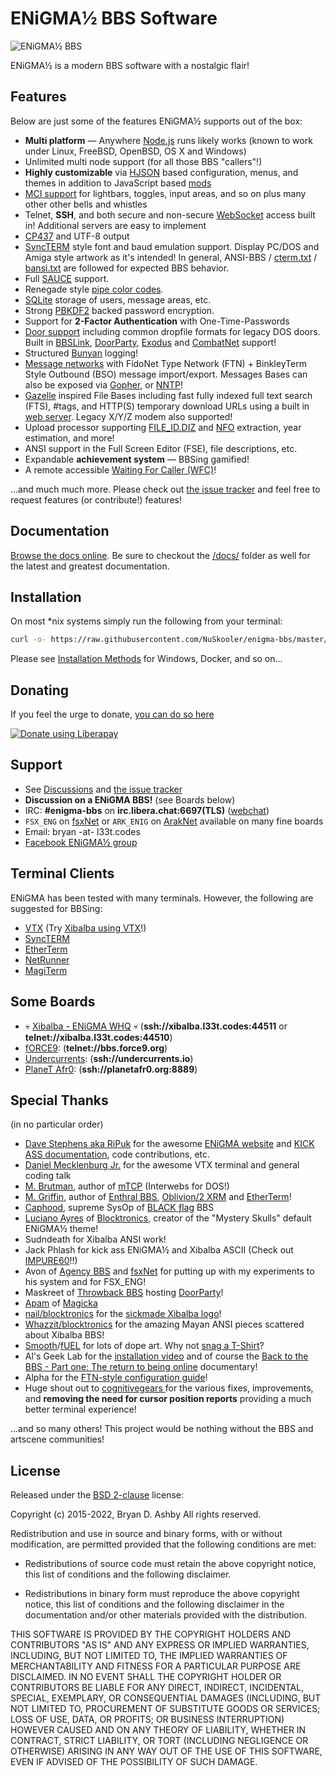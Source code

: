 # ENiGMA½ BBS Software

![ENiGMA½ BBS](./docs/_docs/assets/images/enigma-bbs.png "ENiGMA½ BBS")

ENiGMA½ is a modern BBS software with a nostalgic flair!

## Features
Below are just some of the features ENiGMA½ supports out of the box:
 * **Multi platform** — Anywhere [Node.js](https://nodejs.org/) runs likely works (known to work under Linux, FreeBSD, OpenBSD, OS X and Windows)
 * Unlimited multi node support (for all those BBS "callers"!)
 * **Highly customizable** via [HJSON](http://hjson.org/) based configuration, menus, and themes in addition to JavaScript based [mods](./docs/_docs/modding/existing-mods.md)
 * [MCI support](./docs/_docs/art/mci.md) for lightbars, toggles, input areas, and so on plus many other other bells and whistles
 * Telnet, **SSH**, and both secure and non-secure [WebSocket](https://en.wikipedia.org/wiki/WebSocket) access built in! Additional servers are easy to implement
 * [CP437](http://www.ascii-codes.com/) and UTF-8 output
 * [SyncTERM](http://syncterm.bbsdev.net/) style font and baud emulation support. Display PC/DOS and Amiga style artwork as it's intended! In general, ANSI-BBS / [cterm.txt](http://cvs.synchro.net/cgi-bin/viewcvs.cgi/*checkout*/src/conio/cterm.txt?content-type=text%2Fplain&revision=HEAD) / [bansi.txt](http://www.bbsdocumentary.com/library/PROGRAMS/GRAPHICS/ANSI/bansi.txt) are followed for expected BBS behavior.
 * Full [SAUCE](http://www.acid.org/info/sauce/sauce.htm) support.
 * Renegade style [pipe color codes](./docs/_docs/configuration/colour-codes.md).
 * [SQLite](http://sqlite.org/) storage of users, message areas, etc.
 * Strong [PBKDF2](https://en.wikipedia.org/wiki/PBKDF2) backed password encryption.
 * Support for **2-Factor Authentication** with One-Time-Passwords
 * [Door support](./docs/_docs/modding/door-servers.md) including common dropfile formats for legacy DOS doors. Built in [BBSLink](http://bbslink.net/), [DoorParty](http://forums.throwbackbbs.com/), [Exodus](https://oddnetwork.org/exodus/) and [CombatNet](http://combatnet.us/) support!
 * Structured [Bunyan](https://github.com/trentm/node-bunyan) logging!
 * [Message networks](./docs/_docs/messageareas/message-networks.md) with FidoNet Type Network (FTN) + BinkleyTerm Style Outbound (BSO) message import/export. Messages Bases can also be exposed via [Gopher](./docs/_docs/servers/contentservers/gopher.md), or [NNTP](./docs/_docs/servers/contentservers/nntp.md)!
 * [Gazelle](https://github.com/WhatCD/Gazelle) inspired File Bases including fast fully indexed full text search (FTS), #tags, and HTTP(S) temporary download URLs using a built in [web server](./docs/_docs/servers/contentservers/web-server.md). Legacy X/Y/Z modem also supported!
 * Upload processor supporting [FILE_ID.DIZ](https://en.wikipedia.org/wiki/FILE_ID.DIZ) and [NFO](https://en.wikipedia.org/wiki/.nfo) extraction, year estimation, and more!
 * ANSI support in the Full Screen Editor (FSE), file descriptions, etc.
 * Expandable **achievement system** — BBSing gamified!
 * A remote accessible [Waiting For Caller (WFC)](./docs/_docs/modding/wfc.md)!

 ...and much much more. Please check out [the issue tracker](https://github.com/NuSkooler/enigma-bbs/issues) and feel free to request features (or contribute!) features!

## Documentation
[Browse the docs online](https://nuskooler.github.io/enigma-bbs/). Be sure to checkout the [/docs/](./docs/_docs/) folder as well for the latest and greatest documentation.

## Installation
On most *nix systems simply run the following from your terminal:
```bash
curl -o- https://raw.githubusercontent.com/NuSkooler/enigma-bbs/master/misc/install.sh | bash
```

Please see [Installation Methods](https://nuskooler.github.io/enigma-bbs/installation/installation-methods.html) for Windows, Docker, and so on...

## Donating
If you feel the urge to donate, [you can do so here](https://liberapay.com/NuSkooler/donate)<br/>

<a href="https://liberapay.com/NuSkooler/donate"><img alt="Donate using Liberapay" src="https://liberapay.com/assets/widgets/donate.svg"></a>

## Support
* See [Discussions](https://github.com/NuSkooler/enigma-bbs/discussions) and [the issue tracker](https://github.com/NuSkooler/enigma-bbs/issues)
* **Discussion on a ENiGMA BBS!** (see Boards below)
* IRC: **#enigma-bbs** on **irc.libera.chat:6697(TLS)** ([webchat](https://web.libera.chat/gamja/?channels=#enigma-bbs))
* `FSX_ENG` on [fsxNet](http://bbs.geek.nz/#fsxNet) or `ARK_ENIG` on [ArakNet](https://www.araknet.xyz/) available on many fine boards
* Email: bryan -at- l33t.codes
* [Facebook ENiGMA½ group](https://www.facebook.com/groups/enigmabbs/)

## Terminal Clients
ENiGMA has been tested with many terminals. However, the following are suggested for BBSing:
* [VTX](https://github.com/codewar65/VTX_ClientServer) (Try [Xibalba using VTX](https://l33t.codes/vtx/xibalba.html)!)
* [SyncTERM](http://syncterm.bbsdev.net/)
* [EtherTerm](https://github.com/M-griffin/EtherTerm)
* [NetRunner](http://mysticbbs.com/downloads.html)
* [MagiTerm](https://magickabbs.com/index.php/magiterm/)

## Some Boards
* :skull: [Xibalba - ENiGMA WHQ](https://l33t.codes/xibalba-bbs) :skull: (**ssh://xibalba.l33t.codes:44511** or **telnet://xibalba.l33t.codes:44510**)
* [fORCE9](http://bbs.force9.org/): (**telnet://bbs.force9.org**)
* [Undercurrents](https://undercurrents.io): (**ssh://undercurrents.io**)
* [PlaneT Afr0](https://planetafr0.org/): (**ssh://planetafr0.org:8889**)

## Special Thanks
(in no particular order)
* [Dave Stephens aka RiPuk](https://github.com/davestephens) for the awesome [ENiGMA website](https://enigma-bbs.github.io/) and [KICK ASS documentation](https://nuskooler.github.io/enigma-bbs/), code contributions, etc.
* [Daniel Mecklenburg Jr.](https://github.com/codewar65) for the awesome VTX terminal and general coding talk
* [M. Brutman](http://www.brutman.com/), author of [mTCP](http://www.brutman.com/mTCP/mTCP.html) (Interwebs for DOS!)
* [M. Griffin](https://github.com/M-griffin), author of [Enthral BBS](https://github.com/M-griffin/Enthral), [Oblivion/2 XRM](https://github.com/M-griffin/Oblivion2-XRM) and [EtherTerm](https://github.com/M-griffin/EtherTerm)!
* [Caphood](http://www.reddit.com/user/Caphood), supreme SysOp of [BLACK ƒlag](http://www.bbsnexus.com/directory/listing/blackflag.html) BBS
* [Luciano Ayres](http://www.lucianoayres.com.br/) of [Blocktronics](http://blocktronics.org/), creator of the "Mystery Skulls" default ENiGMA½ theme!
* Sudndeath for Xibalba ANSI work!
* Jack Phlash for kick ass ENiGMA½ and Xibalba ASCII (Check out [IMPURE60](http://pc.textmod.es/pack/impure60/)!!)
* Avon of [Agency BBS](http://bbs.geek.nz/) and [fsxNet](http://bbs.geek.nz/#fsxNet) for putting up with my experiments to his system and for FSX_ENG!
* Maskreet of [Throwback BBS](http://www.throwbackbbs.com/) hosting [DoorParty](http://forums.throwbackbbs.com/)!
* [Apam](https://github.com/apamment) of [Magicka](https://magickabbs.com/)
* [nail/blocktronics](http://blocktronics.org/tag/nail/) for the [sickmade Xibalba logo](http://pc.textmod.es/pack/blocktronics-420/n-xbalba.ans)!
* [Whazzit/blocktronics](http://blocktronics.org/tag/whazzit/) for the amazing Mayan ANSI pieces scattered about Xibalba BBS!
* [Smooth](https://16colo.rs/tags/artist/smooth)/[fUEL](https://fuel.wtf/) for lots of dope art. Why not [snag a T-Shirt](https://www.redbubble.com/people/araknet/works/39126831-enigma-1-2-software-logo-design-by-smooth-of-fuel?p=t-shirt)?
* Al's Geek Lab for the [installation video](https://youtu.be/WnN-ucVi3ZU) and of course the [Back to the BBS - Part one: The return to being online](https://www.youtube.com/watch?reload=9&v=n0OwGSX2IiQ) documentary!
* Alpha for the [FTN-style configuration guide](https://medium.com/@alpha_11845/setting-up-ftn-style-message-networks-with-enigma%C2%BD-bbs-709b22a1ae0d)!
* Huge shout out to [cognitivegears ](https://github.com/cognitivegears) for the various fixes, improvements, and **removing the need for cursor position reports** providing a much better terminal experience!

...and so many others! This project would be nothing without the BBS and artscene communities!

## License
Released under the [BSD 2-clause](https://opensource.org/licenses/BSD-2-Clause) license:

Copyright (c) 2015-2022, Bryan D. Ashby
All rights reserved.

Redistribution and use in source and binary forms, with or without
modification, are permitted provided that the following conditions are met:

* Redistributions of source code must retain the above copyright notice, this
  list of conditions and the following disclaimer.

* Redistributions in binary form must reproduce the above copyright notice,
  this list of conditions and the following disclaimer in the documentation
  and/or other materials provided with the distribution.

THIS SOFTWARE IS PROVIDED BY THE COPYRIGHT HOLDERS AND CONTRIBUTORS "AS IS"
AND ANY EXPRESS OR IMPLIED WARRANTIES, INCLUDING, BUT NOT LIMITED TO, THE
IMPLIED WARRANTIES OF MERCHANTABILITY AND FITNESS FOR A PARTICULAR PURPOSE ARE
DISCLAIMED. IN NO EVENT SHALL THE COPYRIGHT HOLDER OR CONTRIBUTORS BE LIABLE
FOR ANY DIRECT, INDIRECT, INCIDENTAL, SPECIAL, EXEMPLARY, OR CONSEQUENTIAL
DAMAGES (INCLUDING, BUT NOT LIMITED TO, PROCUREMENT OF SUBSTITUTE GOODS OR
SERVICES; LOSS OF USE, DATA, OR PROFITS; OR BUSINESS INTERRUPTION) HOWEVER
CAUSED AND ON ANY THEORY OF LIABILITY, WHETHER IN CONTRACT, STRICT LIABILITY,
OR TORT (INCLUDING NEGLIGENCE OR OTHERWISE) ARISING IN ANY WAY OUT OF THE USE
OF THIS SOFTWARE, EVEN IF ADVISED OF THE POSSIBILITY OF SUCH DAMAGE.
